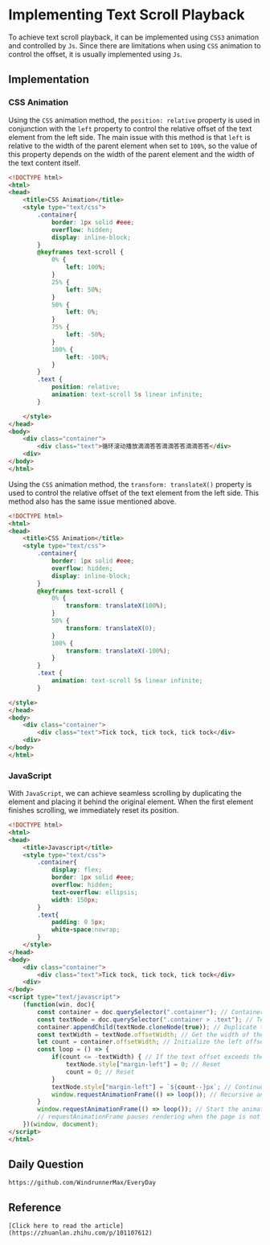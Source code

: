 # Implementing Text Scroll Playback
To achieve text scroll playback, it can be implemented using `CSS3` animation and controlled by `Js`. Since there are limitations when using `CSS` animation to control the offset, it is usually implemented using `Js`.

## Implementation

### CSS Animation
Using the `CSS` animation method, the `position: relative` property is used in conjunction with the `left` property to control the relative offset of the text element from the left side. The main issue with this method is that `left` is relative to the width of the parent element when set to `100%`, so the value of this property depends on the width of the parent element and the width of the text content itself.

```html
<!DOCTYPE html>
<html>
<head>
    <title>CSS Animation</title>
    <style type="text/css">
        .container{
            border: 1px solid #eee;
            overflow: hidden;
            display: inline-block;
        }
        @keyframes text-scroll {
            0% {
                left: 100%;
            }
            25% {
                left: 50%;
            }
            50% {
                left: 0%;
            }
            75% {
                left: -50%;
            }
            100% {
                left: -100%;
            }
        }
        .text {
            position: relative;
            animation: text-scroll 5s linear infinite;
        } 

    </style>
</head>
<body>
    <div class="container">
        <div class="text">循环滚动播放滴滴答答滴滴答答滴滴答答</div>
    <div>
</body>
</html>
```

Using the `CSS` animation method, the `transform: translateX()` property is used to control the relative offset of the text element from the left side. This method also has the same issue mentioned above.

```html
<!DOCTYPE html>
<html>
<head>
    <title>CSS Animation</title>
    <style type="text/css">
        .container{
            border: 1px solid #eee;
            overflow: hidden;
            display: inline-block;
        }
        @keyframes text-scroll {
            0% {
                transform: translateX(100%);
            }
            50% {
                transform: translateX(0);
            }
            100% {
                transform: translateX(-100%);
            }
        }
        .text {
            animation: text-scroll 5s linear infinite;
        } 
```

```html
</style>
</head>
<body>
    <div class="container">
        <div class="text">Tick tock, tick tock, tick tock</div>
    <div>
</body>
</html>
```

### JavaScript
With `JavaScript`, we can achieve seamless scrolling by duplicating the element and placing it behind the original element. When the first element finishes scrolling, we immediately reset its position.

```html
<!DOCTYPE html>
<html>
<head>
    <title>Javascript</title>
    <style type="text/css">
        .container{
            display: flex;
            border: 1px solid #eee;
            overflow: hidden;
            text-overflow: ellipsis;
            width: 150px;
        }
        .text{
            padding: 0 5px;
            white-space:nowrap;
        }
    </style>
</head>
<body>
    <div class="container">
        <div class="text">Tick tock, tick tock, tick tock</div>
    <div>
</body>
<script type="text/javascript">
    (function(win, doc){
        const container = doc.querySelector(".container"); // Container element
        const textNode = doc.querySelector(".container > .text"); // Text element
        container.appendChild(textNode.cloneNode(true)); // Duplicate the element and place it behind
        const textWidth = textNode.offsetWidth; // Get the width of the text element
        let count = container.offsetWidth; // Initialize the left offset to the size of the container
        const loop = () => {
            if(count <= -textWidth) { // If the text offset exceeds the width of a text element, reset it
                textNode.style["margin-left"] = 0; // Reset
                count = 0; // Reset
            }
            textNode.style["margin-left"] = `${count--}px`; // Continue moving to the left
            window.requestAnimationFrame(() => loop()); // Recursive animation call
        }
        window.requestAnimationFrame(() => loop()); // Start the animation
        // requestAnimationFrame pauses rendering when the page is not active, so it will continue from where it left off when the page is activated. setInterval needs to be cleared and reset using the visibilitychange event listener.
    })(window, document);
</script>
</html>
```


## Daily Question

```
https://github.com/WindrunnerMax/EveryDay
```

## Reference

```
[Click here to read the article](https://zhuanlan.zhihu.com/p/101107612)
```